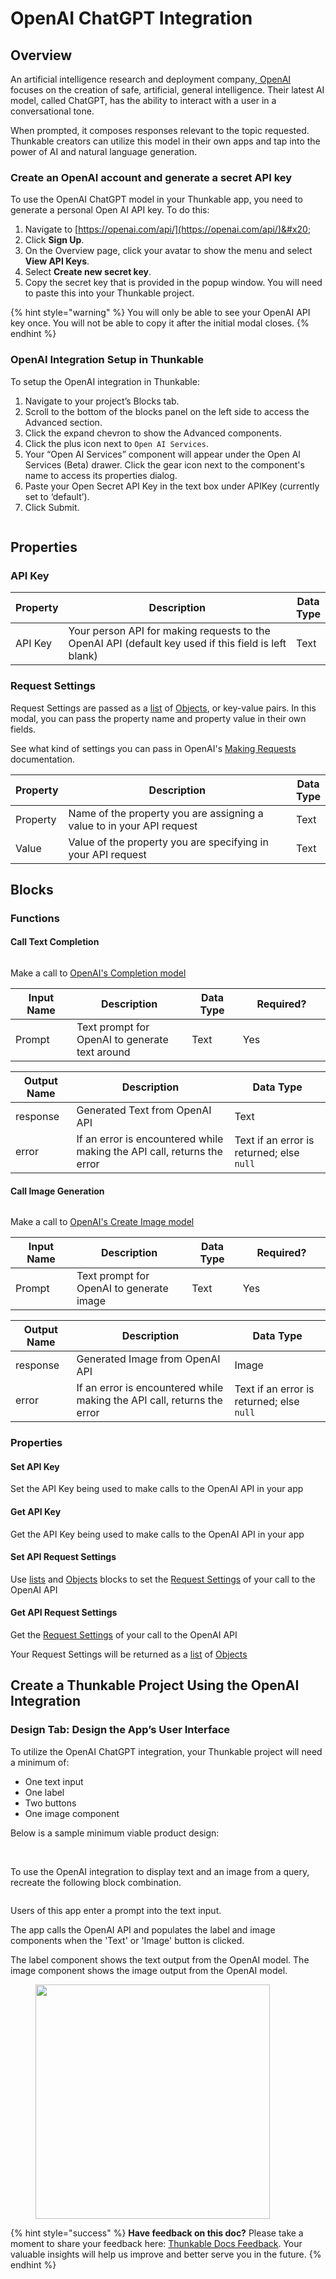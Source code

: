 # OpenAI ChatGPT Integration

## Overview

An artificial intelligence research and deployment company,[ OpenAI](https://openai.com/) focuses on the creation of safe, artificial, general intelligence. Their latest AI model, called ChatGPT, has the ability to interact with a user in a conversational tone.&#x20;

When prompted, it composes responses relevant to the topic requested. Thunkable creators can utilize this model in their own apps and tap into the power of AI and natural language generation.&#x20;

### Create an OpenAI account and generate a secret API key

To use the OpenAI ChatGPT model in your Thunkable app, you need to generate a personal Open AI API key. To do this:

1. Navigate to [https://openai.com/api/](https://openai.com/api/)&#x20;
2. Click **Sign Up**.
3. On the Overview page, click your avatar to show the menu and select **View API Keys**.
4. Select **Create new secret key**.
5. Copy the secret key that is provided in the popup window. You will need to paste this into your Thunkable project.&#x20;

{% hint style="warning" %}
You will only be able to see your OpenAI API key once. You will not be able to copy it after the initial modal closes.
{% endhint %}

### OpenAI Integration Setup in Thunkable

To setup the OpenAI integration in Thunkable:&#x20;

1. Navigate to your project’s Blocks tab.
2. Scroll to the bottom of the blocks panel on the left side to access the Advanced section.
3. Click the expand chevron to show the Advanced components.
4. Click the plus icon next to `Open AI Services`.
5. Your “Open AI Services” component will appear under the Open AI Services (Beta) drawer. Click the gear icon next to the component's name to access its properties dialog.
6. Paste your Open Secret API Key in the text box under APIKey (currently set to ‘default’).
7. Click Submit.

<figure><img src=".gitbook/assets/Screen Shot 2023-01-09 at 10.42.44 AM.png" alt=""><figcaption></figcaption></figure>

## Properties

### API Key

<table><thead><tr><th>Property</th><th width="374.33333333333326">Description</th><th>Data Type</th></tr></thead><tbody><tr><td>API Key</td><td>Your person API for making requests to the OpenAI API (default key used if this field is left blank)</td><td>Text</td></tr></tbody></table>

### Request Settings

Request Settings are passed as a [list](lists.md) of [Objects](objects.md), or key-value pairs. In this modal, you can pass the property name and property value in their own fields.

See what kind of settings you can pass in OpenAI's [Making Requests](https://beta.openai.com/docs/api-reference/making-requests) documentation.

<table><thead><tr><th>Property</th><th width="374.33333333333326">Description</th><th>Data Type</th></tr></thead><tbody><tr><td>Property</td><td>Name of the property you are assigning a value to in your API request</td><td>Text</td></tr><tr><td>Value</td><td>Value of the property you are specifying in your API request</td><td>Text</td></tr></tbody></table>

## Blocks

### Functions

#### Call Text Completion

<figure><img src=".gitbook/assets/openaitextblock.png" alt=""><figcaption></figcaption></figure>

Make a call to [OpenAI's Completion model](https://beta.openai.com/docs/api-reference/completions)

<table><thead><tr><th width="143">Input Name</th><th width="342">Description</th><th width="125">Data Type</th><th width="225">Required?</th></tr></thead><tbody><tr><td>Prompt</td><td>Text prompt for OpenAI to generate text around</td><td>Text</td><td>Yes</td></tr></tbody></table>

| Output Name | Description                                                             | Data Type                                 |
| ----------- | ----------------------------------------------------------------------- | ----------------------------------------- |
| response    | Generated Text from OpenAI API                                          | Text                                      |
| error       | If an error is encountered while making the API call, returns the error | Text if an error is returned; else `null` |

#### Call Image Generation

<figure><img src=".gitbook/assets/openaiimageblock.png" alt=""><figcaption></figcaption></figure>

Make a call to [OpenAI's Create Image model](https://beta.openai.com/docs/api-reference/images/create)

<table><thead><tr><th width="143">Input Name</th><th width="342">Description</th><th width="125">Data Type</th><th width="225">Required?</th></tr></thead><tbody><tr><td>Prompt</td><td>Text prompt for OpenAI to generate image </td><td>Text</td><td>Yes</td></tr></tbody></table>

| Output Name | Description                                                             | Data Type                                 |
| ----------- | ----------------------------------------------------------------------- | ----------------------------------------- |
| response    | Generated Image from OpenAI API                                         | Image                                     |
| error       | If an error is encountered while making the API call, returns the error | Text if an error is returned; else `null` |

### Properties

#### Set API Key

Set the API Key being used to make calls to the OpenAI API in your app

#### Get API Key

Get the API Key being used to make calls to the OpenAI API in your app

#### Set API Request Settings

Use [lists](lists.md) and [Objects](objects.md) blocks to set the [Request Settings](openai-chatgpt-integration.md#request-settings) of your call to the OpenAI API

#### Get API Request Settings

Get the [Request Settings](openai-chatgpt-integration.md#request-settings) of your call to the OpenAI API

Your Request Settings will be returned as a [list](lists.md) of [Objects](objects.md)

## Create a Thunkable Project Using the OpenAI Integration

### Design Tab: Design the App’s User Interface

To utilize the OpenAI ChatGPT integration, your Thunkable project will need a minimum of:

* One text input
* One label
* Two buttons
* One image component

Below is a sample minimum viable product design:

<figure><img src=".gitbook/assets/Screenshot 2023-01-06 at 2.39.41 PM.png" alt=""><figcaption></figcaption></figure>

\
To use the OpenAI integration to display text and an image from a query, recreate the following block combination.

<figure><img src=".gitbook/assets/openaidemov.png" alt=""><figcaption></figcaption></figure>

Users of this app enter a prompt into the text input.&#x20;

The app calls the OpenAI API and populates the label and image components when the 'Text' or 'Image' button is clicked.&#x20;

The label component shows the text output from the OpenAI model. The image component shows the image output from the OpenAI model.&#x20;

<div align="left">

<figure><img src=".gitbook/assets/Screenshot_2023-01-03-15-55-59-63_9dc5dd0bd3f5e5332cf0ed1172f4b46e.jpg" alt="" width="375"><figcaption></figcaption></figure>

</div>

{% hint style="success" %}
**Have feedback on this doc?** Please take a moment to share your feedback here: [Thunkable Docs Feedback](https://docs.google.com/forms/d/e/1FAIpQLSfCwn5L2xyla-LSLZX0DSWFcFeJ43qp-r1tELCacuVS2zduLA/viewform?usp=sf\_link). Your valuable insights will help us improve and better serve you in the future.
{% endhint %}
